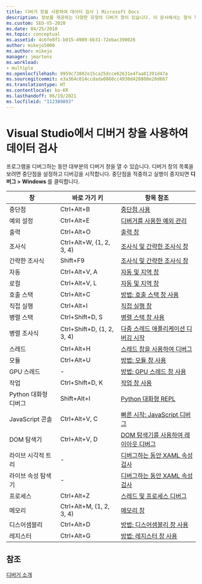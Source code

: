 ```yaml
---
title: 디버거 창을 사용하여 데이터 검사 | Microsoft Docs
description: 정보를 제공하는 다양한 유형의 디버거 창이 있습니다. 이 문서에서는 형식 목록을 제공합니다. 각 형식에 대해 추가 정보를 제공하는 링크가 있습니다.
ms.custom: SEO-VS-2020
ms.date: 04/25/2018
ms.topic: conceptual
ms.assetid: 4c6fe8f1-b015-4989-bb31-72ebac390026
author: mikejo5000
ms.author: mikejo
manager: jmartens
ms.workload:
- multiple
ms.openlocfilehash: 9959c73802e15ca25dcce62631e4faa81391d47a
ms.sourcegitcommit: e3a364c014ccdada0860cc4930d428808e20d667
ms.translationtype: HT
ms.contentlocale: ko-KR
ms.lasthandoff: 06/19/2021
ms.locfileid: "112389893"
---
```

# <a name="inspect-data-using-debugger-windows-in-visual-studio"></a>Visual Studio에서 디버거 창을 사용하여 데이터 검사

프로그램을 디버그하는 동안 대부분의 디버거 창을 열 수 있습니다. 디버거 창의 목록을 보려면 중단점을 설정하고 디버깅을 시작합니다. 중단점을 적중하고 실행이 중지되면 **디버그 > Windows** 를 클릭합니다.

|창|바로 가기 키|항목 참조|
|-|-|-|
|중단점|Ctrl+Alt+B|[중단점 사용](../debugger/using-breakpoints.md)|
|예외 설정|Ctrl+Alt+E|[디버거를 사용한 예외 관리](../debugger/managing-exceptions-with-the-debugger.md)|
|출력|Ctrl+Alt+O|[출력 창](../ide/reference/output-window.md)|
|조사식|Ctrl+Alt+W, (1, 2, 3, 4)|[조사식 및 간략한 조사식 창](../debugger/watch-and-quickwatch-windows.md)|
|간략한 조사식|Shift+F9|[조사식 및 간략한 조사식 창](../debugger/watch-and-quickwatch-windows.md)|
|자동|Ctrl+Alt+V, A|[자동 및 지역 창](../debugger/autos-and-locals-windows.md)|
|로컬|Ctrl+Alt+V, L|[자동 및 지역 창](../debugger/autos-and-locals-windows.md)|
|호출 스택|Ctrl+Alt+C|[방법: 호출 스택 창 사용](../debugger/how-to-use-the-call-stack-window.md)|
|직접 실행|Ctrl+Alt+I|[직접 실행 창](../ide/reference/immediate-window.md)|
|병렬 스택|Ctrl+Shift+D, S|[병렬 스택 창 사용](../debugger/using-the-parallel-stacks-window.md)|
|병렬 조사식|Ctrl+Shift+D, (1, 2, 3, 4)|[다중 스레드 애플리케이션 디버깅 시작](../debugger/get-started-debugging-multithreaded-apps.md)|
|스레드|Ctrl+Alt+H|[스레드 창을 사용하여 디버그](../debugger/how-to-use-the-threads-window.md)|
|모듈|Ctrl+Alt+U|[방법: 모듈 창 사용](../debugger/how-to-use-the-modules-window.md)|
|GPU 스레드|-|[방법: GPU 스레드 창 사용](../debugger/how-to-use-the-gpu-threads-window.md)|
|작업|Ctrl+Shift+D, K|[작업 창 사용](../debugger/using-the-tasks-window.md)|
|Python 대화형 디버그|Shift+Alt+I|[Python 대화형 REPL](../python/python-interactive-repl-in-visual-studio.md)|
|JavaScript 콘솔|Ctrl+Alt+V, C|[빠른 시작: JavaScript 디버그](../debugger/quickstart-debug-javascript-using-the-console.md)|
|DOM 탐색기|Ctrl+Alt+V, D|[DOM 탐색기를 사용하여 레이아웃 디버그](quickstart-debug-html-and-css.md)|
|라이브 시각적 트리|-|[디버그하는 동안 XAML 속성 검사](../xaml-tools/inspect-xaml-properties-while-debugging.md)|
|라이브 속성 탐색기|-|[디버그하는 동안 XAML 속성 검사](../xaml-tools/inspect-xaml-properties-while-debugging.md)|
|프로세스|Ctrl+Alt+Z|[스레드 및 프로세스 디버그](../debugger/debug-threads-and-processes.md)|
|메모리|Ctrl+Alt+M, (1, 2, 3, 4)|[메모리 창](../debugger/memory-windows.md)|
|디스어셈블리|Ctrl+Alt+D|[방법: 디스어셈블리 창 사용](../debugger/how-to-use-the-disassembly-window.md)|
|레지스터|Ctrl+Alt+G|[방법: 레지스터 창 사용](../debugger/how-to-use-the-registers-window.md)|

## <a name="see-also"></a>참조

[디버거 소개](../debugger/debugger-feature-tour.md)